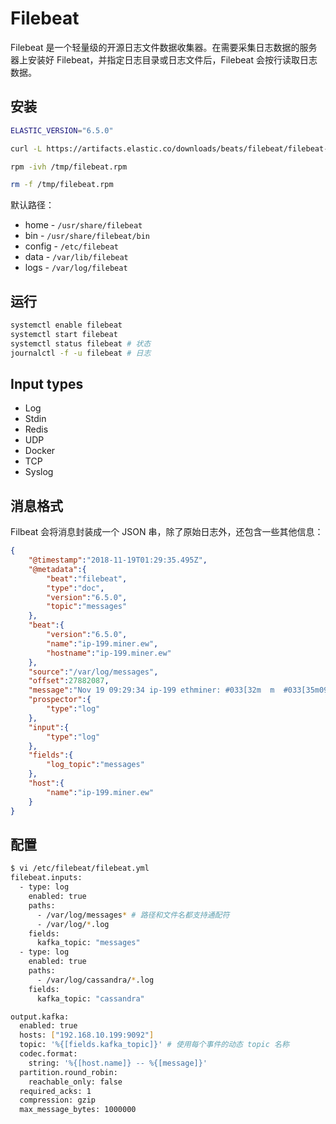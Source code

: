 # Filebeat

Filebeat 是一个轻量级的开源日志文件数据收集器。在需要采集日志数据的服务器上安装好 Filebeat，并指定日志目录或日志文件后，Filebeat 会按行读取日志数据。

## 安装

```bash
ELASTIC_VERSION="6.5.0"

curl -L https://artifacts.elastic.co/downloads/beats/filebeat/filebeat-${ELASTIC_VERSION}-x86_64.rpm -o /tmp/filebeat.rpm

rpm -ivh /tmp/filebeat.rpm

rm -f /tmp/filebeat.rpm
```

默认路径：

* home - `/usr/share/filebeat`
* bin - `/usr/share/filebeat/bin`
* config - `/etc/filebeat`
* data - `/var/lib/filebeat`
* logs - `/var/log/filebeat`

## 运行

```bash
systemctl enable filebeat
systemctl start filebeat
systemctl status filebeat # 状态
journalctl -f -u filebeat # 日志
```

## Input types

* Log
* Stdin
* Redis
* UDP
* Docker
* TCP
* Syslog

## 消息格式

Filbeat 会将消息封装成一个 JSON 串，除了原始日志外，还包含一些其他信息：

```json
{  
    "@timestamp":"2018-11-19T01:29:35.495Z",
    "@metadata":{
        "beat":"filebeat",
        "type":"doc",
        "version":"6.5.0",
        "topic":"messages"
    },
    "beat":{
        "version":"6.5.0",
        "name":"ip-199.miner.ew",
        "hostname":"ip-199.miner.ew"
    },
    "source":"/var/log/messages",
    "offset":27882087,
    "message":"Nov 19 09:29:34 ip-199 ethminer: #033[32m  m  #033[35m09:29:34#033[0m#033[30m|#033[34methminer#033[0m  Speed #033[1;36m 31.19#033[0m Mh/s    gpu/0 #033[36m15.64#033[0m  gpu/1 #033[36m15.55#033[0m  [A3674+30:R1+0:F0] Time: 136:28#033[0m",
    "prospector":{
        "type":"log"
    },
    "input":{
        "type":"log"
    },
    "fields":{
        "log_topic":"messages"
    },
    "host":{
        "name":"ip-199.miner.ew"
    }
}
```

## 配置

```bash
$ vi /etc/filebeat/filebeat.yml
filebeat.inputs:
  - type: log
    enabled: true
    paths:
      - /var/log/messages* # 路径和文件名都支持通配符
      - /var/log/*.log
    fields:
      kafka_topic: "messages"
  - type: log
    enabled: true
    paths:
      - /var/log/cassandra/*.log
    fields:
      kafka_topic: "cassandra"

output.kafka:
  enabled: true
  hosts: ["192.168.10.199:9092"]
  topic: '%{[fields.kafka_topic]}' # 使用每个事件的动态 topic 名称
  codec.format:
    string: '%{[host.name]} -- %{[message]}'
  partition.round_robin:
    reachable_only: false
  required_acks: 1
  compression: gzip
  max_message_bytes: 1000000
```